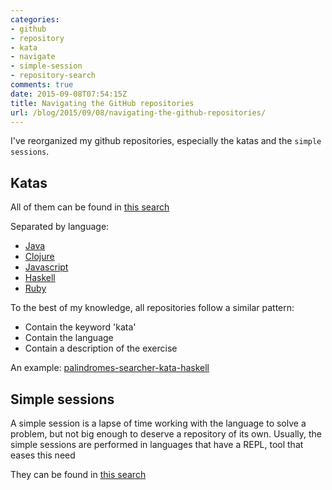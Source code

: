 ```yaml
---
categories:
- github
- repository
- kata
- navigate
- simple-session
- repository-search
comments: true
date: 2015-09-08T07:54:15Z
title: Navigating the GitHub repositories
url: /blog/2015/09/08/navigating-the-github-repositories/
---
```


I've reorganized my github repositories, especially the katas and the ``simple sessions``. 

## Katas

All of them can be found in [this search](https://github.com/search?utf8=%E2%9C%93&q=user%3Aalvarogarcia7+kata&type=Repositories&ref=searchresults)

Separated by language:

  * [Java](https://github.com/search?l=Java&q=kata+user%3Aalvarogarcia7&ref=searchresults&type=Repositories&utf8=%E2%9C%93)
  * [Clojure](https://github.com/search?l=Clojure&q=kata+user%3Aalvarogarcia7&ref=searchresults&type=Repositories&utf8=%E2%9C%93)
  * [Javascript](https://github.com/search?l=JavaScript&q=kata+user%3Aalvarogarcia7&ref=searchresults&type=Repositories&utf8=%E2%9C%93)
  * [Haskell](https://github.com/search?l=Haskell&q=kata+user%3Aalvarogarcia7&ref=searchresults&type=Repositories&utf8=%E2%9C%93)
  * [Ruby](https://github.com/search?l=ruby&q=kata+user%3Aalvarogarcia7&ref=searchresults&type=Repositories&utf8=%E2%9C%93)

To the best of my knowledge, all repositories follow a similar pattern:

  * Contain the keyword 'kata'
  * Contain the language
  * Contain a description of the exercise

An example: [palindromes-searcher-kata-haskell](https://github.com/alvarogarcia7/palindromes-searcher-kata-haskell)

## Simple sessions

A simple session is a lapse of time working with the language to solve a problem, but not big enough to deserve a repository of its own. Usually, the simple sessions are performed in languages that have a REPL, tool that eases this need

They can be found in [this search](https://github.com/search?q=user%3Aalvarogarcia7+simple-sessions)
